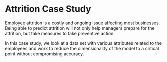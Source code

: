 # Attrition Case Study

Employee attrition is a costly and ongoing issue affecting most businesses. Being able to predict attrition will not only help managers prepare for the attrition, but take measures to take preventive action.


In this case study, we look at a data set with various attributes related to the employees and work to reduce the dimensionality of the model to a critical point without compromising accuracy.
